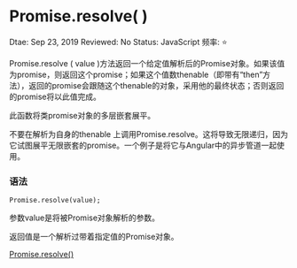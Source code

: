 # Promise.resolve( )

Dtae: Sep 23, 2019
Reviewed: No
Status: JavaScript
频率: ⭐

Promise.resolve ( value )方法返回一个给定值解析后的Promise对象。如果该值为promise，则返回这个promise；如果这个值数thenable（即带有“then”方法），返回的promise会跟随这个thenable的对象，采用他的最终状态；否则返回的promise将以此值完成。

此函数将类promise对象的多层嵌套展平。

不要在解析为自身的thenable 上调用Promise.resolve。这将导致无限递归，因为它试图展平无限嵌套的promise。一个例子是将它与Angular中的异步管道一起使用。

### 语法

    Promise.resolve(value);

参数value是将被Promise对象解析的参数。

返回值是一个解析过带着指定值的Promise对象。

[Promise.resolve()](https://developer.mozilla.org/zh-CN/docs/Web/JavaScript/Reference/Global_Objects/Promise/resolve)